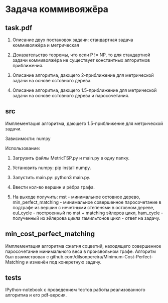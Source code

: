 # Задача коммивояжёра

## task.pdf

1) Описание двух постановок задачи: стандартная задача коммивояжёра и метрическая

2) Доказательство теоремы, что если P != NP, то для стандартной задачи коммивояжёра не существует константных алгоритмов приближения.

3) Описание алгоритма, дающего 2-приближение для метрической задачи на основе остовного дерева.

4) Описание алгоритма, дающего 1.5-приближение для метрической задачи на основе остовного дерева и паросочетания.

## src

Имплементация алгоритма, дающего 1.5-приближение для метрической задачи.

Зависимости: numpy

Использование: 

1) Загрузить файлы MetricTSP.py и main.py в одну папку.

2) Установить numpy: pip install numpy.

3) Запустить main.py: python3 main.py.

4) Ввести кол-во вершин и рёбра графа.

5) На выходе получить: mst - минимальное остовное дерево, min_perfect_matching - минимальное совершенное паросочетание в подграфе из вершин с нечетными степенями в остовном дереве, eul_cycle - построенный по mst + matching эйлеров цикл, ham_cycle - полученный из эйлерова цикла гамильтонов цикл - ответ на задачу.

## min_cost_perfect_matching

Имплементация алгоритма сжатия соцветий, находящего совершенное паросочетание минимального веса в произвольном графе. Алгоритм был взаимствован с github.com/dilsonpereira/Minimum-Cost-Perfect-Matching и изменён под конкретную задачу.

## tests

IPython-notebook с проведением тестов работы реализованного алгоритма и его pdf-версия.
